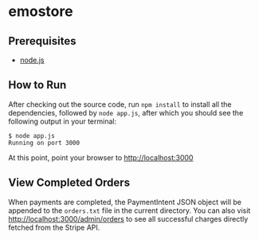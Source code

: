 # emostore

## Prerequisites

* [node.js](https://nodejs.org/en/)

## How to Run

After checking out the source code, run `npm install` to install all the dependencies, followed by `node app.js`, after which you should see the following output in your terminal:

    $ node app.js
    Running on port 3000

At this point, point your browser to [http://localhost:3000](http://localhost:3000)

## View Completed Orders

When payments are completed, the PaymentIntent JSON object will be appended to the `orders.txt` file in the current directory. You can also visit [http://localhost:3000/admin/orders](http://localhost:3000/admin/orders) to see all successful charges directly fetched from the Stripe API.
